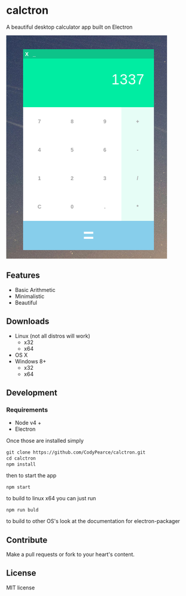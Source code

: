 # calctron
A beautiful desktop calculator app built on Electron

![alt text](/images/calctron.png "Calctron")

## Features

* Basic Arithmetic
* Minimalistic
* Beautiful

## Downloads

* Linux (not all distros will work)
  * x32
  * x64
* OS X
* Windows 8+
  * x32
  * x64

## Development

### Requirements

* Node v4 +
* Electron 

Once those are installed simply

```
git clone https://github.com/CodyPearce/calctron.git
cd calctron
npm install
```
then to start the app 
```
npm start
```

to build to linux x64 you can just run
``` 
npm run buld
```

to build to other OS's look at the documentation for electron-packager

## Contribute

Make a pull requests or fork to your heart's content.

## License

MIT license

